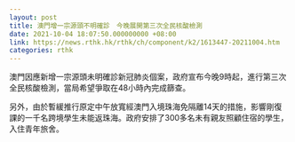 ```yaml
---
layout: post
title: 澳門增一宗源頭不明確診　今晚展開第三次全民核酸檢測
date: 2021-10-04 18:07:50.000000000 +08:00
link: https://news.rthk.hk/rthk/ch/component/k2/1613447-20211004.htm
categories: rthk
---
```


澳門因應新增一宗源頭未明確診新冠肺炎個案，政府宣布今晚9時起，進行第三次全民核酸檢測，當局希望爭取在48小時內完成篩查。

另外，由於暫緩推行原定中午放寬經澳門入境珠海免隔離14天的措施，影響剛復課的一千名跨境學生未能返珠海。政府安排了300多名未有親友照顧住宿的學生，入住青年旅舍。
